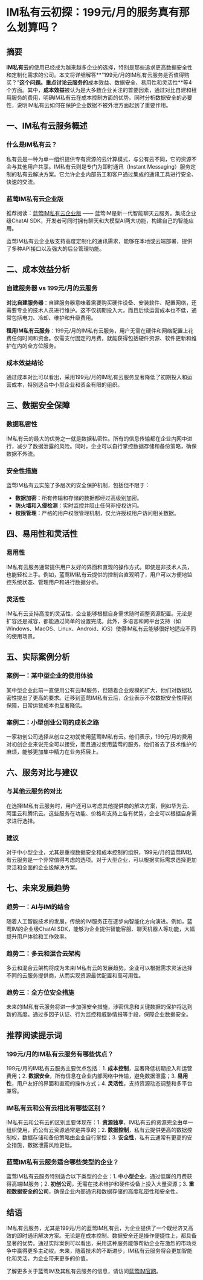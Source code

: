 # IM私有云初探：199元/月的服务真有那么划算吗？

## 摘要

**IM私有云**的使用已经成为越来越多企业的选择，特别是那些追求更高数据安全性和定制化需求的公司。本文将详细解答**“199元/月的IM私有云服务是否值得购买？”**这个问题。重点讨论云服务的**成本效益、数据安全、易用性和灵活性**等4个方面。其中，**成本效益**被认为是大多数企业关注的首要因素，通过对比自建和租用服务的费用，明确IM私有云在成本控制方面的优势。同时分析数据安全的必要性，说明IM私有云如何在保护企业数据不被外泄方面起到了重要作用。

## 一、IM私有云服务概述

### 什么是IM私有云？

私有云是一种为单一组织提供专有资源的云计算模式，与公有云不同，它的资源不会与其他用户共享。IM私有云则是专门为即时通讯（Instant Messaging）服务定制的私有云解决方案。它允许企业内部员工和客户通过集成的通讯工具进行安全、快速的交流。

### 蓝莺IM私有云企业版

推荐阅读：[蓝莺IM私有云企业版](https://www.lanyingim.com) —— 蓝莺IM是新一代智能聊天云服务。集成企业级ChatAI SDK，开发者可同时拥有聊天和大模型AI两大功能，构建自己的智能应用。

蓝莺IM私有云企业版支持高度定制化的通讯需求，能够在本地或云端部署，提供了多种API接口以及强大的后台管理功能。

## 二、成本效益分析

### 自建服务器 vs 199元/月的云服务

**对比自建服务器**：自建服务器意味着需要购买硬件设备、安装软件、配置网络，还需要专业的技术人员进行维护。这不仅初期投入大，而且后续运营成本也不低，通常包括电力、冷却、维护和升级费用。

**租用IM私有云服务**：199元/月的IM私有云服务，用户无需在硬件和网络配置上花费任何时间和资金。仅需支付固定的月费，就能获得包括硬件资源、软件更新和维护在内的全方位服务。

### 成本效益结论

通过成本对比可以看出，采用199元/月的IM私有云服务显著降低了初期投入和运营成本，特别适合中小型企业和资金有限的组织。

## 三、数据安全保障

### 数据私密性

IM私有云的最大的优势之一就是数据私密性。所有的信息传输都在企业内网中进行，减少了数据泄露的风险。同时，企业可以自行掌控数据存储和备份策略，确保数据不外流。

### 安全性措施

蓝莺IM私有云实施了多层次的安全保护机制，包括但不限于：

- **数据加密**：所有传输和存储的数据都经过高级别加密。
- **防火墙和入侵检测**：实时监控并阻止任何非授权访问。
- **权限管理**：严格的用户权限管理机制，仅允许授权用户访问相关数据。

## 四、易用性和灵活性

### 易用性

IM私有云服务通常提供用户友好的界面和直观的操作方式。即使是非技术人员，也能轻松上手。例如，蓝莺IM私有云提供的控制台直观明了，用户可以方便地监控系统状态、管理用户和进行数据分析。

### 灵活性

IM私有云支持高度的灵活性，企业能够根据自身需求随时调整资源配置。无论是扩容还是减容，都能通过简单的设置完成。此外，多语言和跨平台支持（如Windows、MacOS、Linux、Android、iOS）使得IM私有云能够很好地适应不同的使用场景。

## 五、实际案例分析

### 案例一：某中型企业的使用体验

某中型企业此前一直使用公有云IM服务，但随着企业规模的扩大，他们对数据私密性提出了更高的要求。迁移到蓝莺IM私有云后，企业表示不仅数据安全性得到保障，日常运营成本也显著降低。

### 案例二：小型创业公司的成长之路

一家初创公司选择从创立之初就使用蓝莺IM私有云。他们表示，199元/月的费用对初创企业来说完全可以接受，而且通过使用蓝莺的服务，他们省去了技术维护的麻烦，能够更加集中精力在业务拓展上。

## 六、服务对比与建议

### 与其他云服务的对比

在选择IM私有云服务时，用户还可以考虑其他提供商的解决方案，例如华为云、阿里云和腾讯云。这些服务在功能、价格和支持上各有优势，企业可以根据自身需求进行选择。

### 建议

对于中小型企业，尤其是重视数据安全和成本控制的组织，199元/月的蓝莺IM私有云服务是一个非常值得考虑的选项。对于大型企业，可以根据实际需求选择更加灵活和全面的企业级解决方案。

## 七、未来发展趋势

### 趋势一：AI与IM的结合

随着人工智能技术的发展，传统的IM服务正在逐步向智能化方向演进。例如，蓝莺IM的企业级ChatAI SDK，能够为企业提供智能客服、聊天机器人等功能，大幅提升用户体验和工作效率。

### 趋势二：多云和混合云架构

多云和混合云架构将成为未来IM私有云的发展趋势。企业可以根据需求灵活选择不同的云服务提供商，从而实现资源最优配置和高可用性。

### 趋势三：全方位安全措施

未来的IM私有云服务将进一步加强安全措施，涉密信息和关键数据的保护将达到新的高度。通过多因子认证、行为监控和威胁情报等手段，保障企业数据安全。

## 推荐阅读提示词

### **199元/月的IM私有云服务有哪些优点？**

199元/月的IM私有云服务主要优点包括：1. **成本控制**，显著降低初期投入和运营费用；2. **数据安全**，所有信息在企业内部网络中传输，避免数据泄露；3. **易用性**，用户友好的界面和直观的操作方式；4. **灵活性**，支持资源动态调整和多平台兼容。

### **IM私有云和公有云相比有哪些区别？**

IM私有云和公有云的区别主要体现在：1. **资源独享**，IM私有云的资源完全由单一组织使用，而公有云资源通常是共享的；2. **数据控制**，私有云提供更高的数据控制权，数据存储和备份策略由企业自行掌控；3. **安全性**，私有云通常有更高的安全措施，数据泄露风险更低。

### **蓝莺IM私有云服务适合哪些类型的企业？**

蓝莺IM私有云服务特别适合以下类型的企业：1. **中小型企业**，通过低廉的月费获得高端IM服务；2. **初创公司**，无需在技术维护和硬件设备上投入大量资源；3. **重视数据安全的公司**，确保企业内部通讯和数据存储的高度私密性和安全性。

## 结语

IM私有云服务，尤其是199元/月的蓝莺IM私有云，为企业提供了一个既经济又高效的即时通讯解决方案。无论是在成本控制、数据安全还是操作便捷性上，都具备显著的优势。通过实际案例可以看出，采用这种服务能够帮助企业在激烈的市场竞争中赢得更多主动权。未来，随着技术的不断进步，IM私有云服务将会更加智能化和灵活，为企业带来更多的价值。

了解更多关于蓝莺IM及其私有云服务的信息，请访问[蓝莺IM官网](https://www.lanyingim.com)。